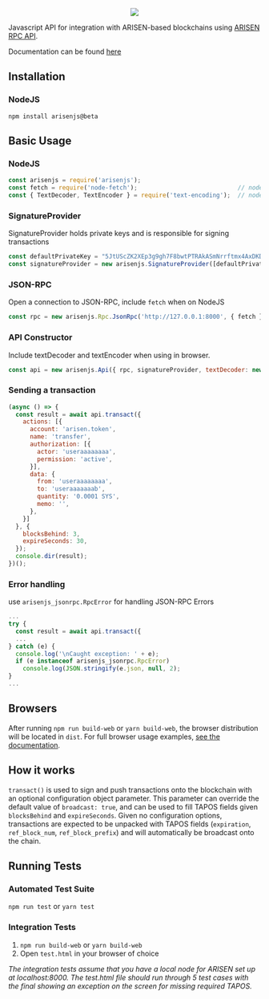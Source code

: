 <p align="center">
  <img src="https://raw.githubusercontent.com/ArisenIO/arisen-media/master/arisenjs.png"/>
</p>

Javascript API for integration with ARISEN-based blockchains using [ARISEN RPC API](https://docs.arisen/arisen-aos/reference).

Documentation can be found [here](https://arisenio.github.io/arisenjs)

## Installation

### NodeJS

`npm install arisenjs@beta`

## Basic Usage

### NodeJS

```js
const arisenjs = require('arisenjs');
const fetch = require('node-fetch');                            // node only; not needed in browsers
const { TextDecoder, TextEncoder } = require('text-encoding');  // node, IE11 and IE Edge Browsers
```

### SignatureProvider

SignatureProvider holds private keys and is responsible for signing transactions
```js
const defaultPrivateKey = "5JtUScZK2XEp3g9gh7F8bwtPTRAkASmNrrftmx4AxDKD5K4zDnr"; // useraaaaaaaa
const signatureProvider = new arisenjs.SignatureProvider([defaultPrivateKey]);
```

### JSON-RPC

Open a connection to JSON-RPC, include `fetch` when on NodeJS
```js
const rpc = new arisenjs.Rpc.JsonRpc('http://127.0.0.1:8000', { fetch });
```

### API Constructor

Include textDecoder and textEncoder when using in browser.
```js
const api = new arisenjs.Api({ rpc, signatureProvider, textDecoder: new TextDecoder, textEncoder: new TextEncoder });
```

### Sending a transaction

```js
(async () => {
  const result = await api.transact({
    actions: [{
      account: 'arisen.token',
      name: 'transfer',
      authorization: [{
        actor: 'useraaaaaaaa',
        permission: 'active',
      }],
      data: {
        from: 'useraaaaaaaa',
        to: 'useraaaaaaab',
        quantity: '0.0001 SYS',
        memo: '',
      },
    }]
  }, {
    blocksBehind: 3,
    expireSeconds: 30,
  });
  console.dir(result);
})();
```

### Error handling

use `arisenjs_jsonrpc.RpcError` for handling JSON-RPC Errors
```js
...
try {
  const result = await api.transact({
  ...
} catch (e) {
  console.log('\nCaught exception: ' + e);
  if (e instanceof arisenjs_jsonrpc.RpcError)
    console.log(JSON.stringify(e.json, null, 2);
}
...
```

## Browsers

After running `npm run build-web` or `yarn build-web`, the browser distribution will be located in `dist`. For full browser usage examples, [see the documentation](https://arisenio.github.io/arisenjs/static/3.-Browsers.html).

## How it works

`transact()` is used to sign and push transactions onto the blockchain with an optional configuration object parameter.  This parameter can override the default value of `broadcast: true`, and can be used to fill TAPOS fields given `blocksBehind` and `expireSeconds`.  Given no configuration options, transactions are expected to be unpacked with TAPOS fields (`expiration`, `ref_block_num`, `ref_block_prefix`) and will automatically be broadcast onto the chain.


## Running Tests

### Automated Test Suite
`npm run test` or `yarn test`

### Integration Tests
1. `npm run build-web` or `yarn build-web`
1. Open `test.html` in your browser of choice

*The integration tests assume that you have a local node for ARISEN set up at localhost:8000. The test.html file should run through 5 test cases with the final showing an exception on the screen for missing required TAPOS.*
